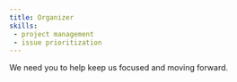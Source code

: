 ```yaml
---
title: Organizer
skills:
 - project management
 - issue prioritization
---
```


We need you to help keep us focused and moving forward.
